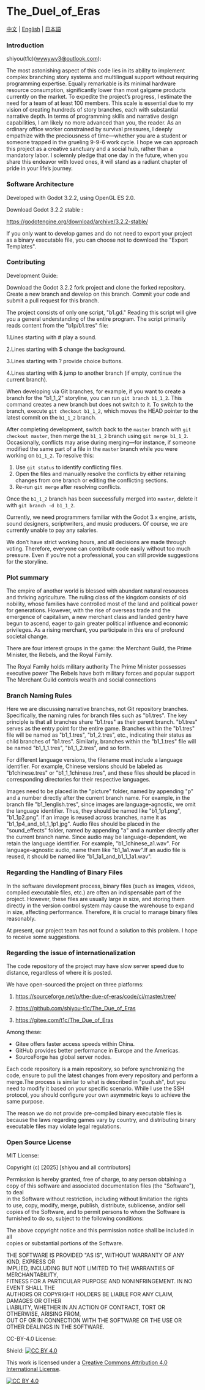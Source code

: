 <!--
SPDX-FileCopyrightText: 2025 shiyou(t1c) and all contributors

SPDX-License-Identifier: MIT
-->

# The_Duel_of_Eras

[中文](Readme_zh.md) | [English](Readme_en.md) | [日本語](Readme_ja.md)

### Introduction

shiyou(t1c)(wywywy3@outlook.com):

The most astonishing aspect of this code lies in its ability to implement complex branching story systems and multilingual support without requiring programming expertise. Equally remarkable is its minimal hardware resource consumption, significantly lower than most galgame products currently on the market. To expedite the project’s progress, I estimate the need for a team of at least 100 members. This scale is essential due to my vision of creating hundreds of story branches, each with substantial narrative depth. In terms of programming skills and narrative design capabilities, I am likely no more advanced than you, the reader. As an ordinary office worker constrained by survival pressures, I deeply empathize with the preciousness of time—whether you are a student or someone trapped in the grueling 9-9-6 work cycle. I hope we can approach this project as a creative sanctuary and a social hub, rather than a mandatory labor. I solemnly pledge that one day in the future, when you share this endeavor with loved ones, it will stand as a radiant chapter of pride in your life’s journey.

### Software Architecture  
Developed with Godot 3.2.2, using OpenGL ES 2.0.

Download Godot 3.2.2 stable :

https://godotengine.org/download/archive/3.2.2-stable/

If you only want to develop games and do not need to export your project as a binary executable file, you can choose not to download the "Export Templates".

### Contributing  

Development Guide:

Download the Godot 3.2.2 fork project and clone the forked repository.
Create a new branch and develop on this branch.
Commit your code and submit a pull request for this branch.

The project consists of only one script, "b1.gd." Reading this script will give you a general understanding of the entire program.
The script primarily reads content from the "b1p/b1.tres" file:

1.Lines starting with # play a sound.

2.Lines starting with $ change the background.

3.Lines starting with ? provide choice buttons.

4.Lines starting with & jump to another branch (if empty, continue the current branch).

When developing via Git branches, for example, if you want to create a branch for the "b1_1_2" storyline, you can run `git branch b1_1_2`. This command creates a new branch but does not switch to it. To switch to the branch, execute `git checkout b1_1_2`, which moves the HEAD pointer to the latest commit on the `b1_1_2` branch.  

After completing development, switch back to the `master` branch with `git checkout master`, then merge the `b1_1_2` branch using `git merge b1_1_2`. Occasionally, conflicts may arise during merging—for instance, if someone modified the same part of a file in the `master` branch while you were working on `b1_1_2`. To resolve this:  
1. Use `git status` to identify conflicting files.  
2. Open the files and manually resolve the conflicts by either retaining changes from one branch or editing the conflicting sections.  
3. Re-run `git merge` after resolving conflicts.  

Once the `b1_1_2` branch has been successfully merged into `master`, delete it with `git branch -d b1_1_2`.  

Currently, we need programmers familiar with the Godot 3.x engine, artists, sound designers, scriptwriters, and music producers. Of course, we are currently unable to pay any salaries.

We don’t have strict working hours, and all decisions are made through voting. Therefore, everyone can contribute code easily without too much pressure. Even if you’re not a professional, you can still provide suggestions for the storyline.

### Plot summary

The empire of another world is blessed with abundant natural resources and thriving agriculture. The ruling class of the kingdom consists of old nobility, whose families have controlled most of the land and political power for generations. However, with the rise of overseas trade and the emergence of capitalism, a new merchant class and landed gentry have begun to ascend, eager to gain greater political influence and economic privileges. As a rising merchant, you participate in this era of profound societal change.

There are four interest groups in the game: the Merchant Guild, the Prime Minister, the Rebels, and the Royal Family.

The Royal Family holds military authority
The Prime Minister possesses executive power
The Rebels have both military forces and popular support
The Merchant Guild controls wealth and social connections

### Branch Naming Rules

Here we are discussing narrative branches, not Git repository branches. Specifically, the naming rules for branch files such as "b1.tres". The key principle is that all branches share "b1.tres" as their parent branch. "b1.tres" serves as the entry point for the entire game. Branches within the "b1.tres" file will be named as "b1_1.tres", "b1_2.tres", etc., indicating their status as child branches of "b1.tres". Similarly, branches within the "b1_1.tres" file will be named "b1_1_1.tres", "b1_1_2.tres", and so forth.

For different language versions, the filename must include a language identifier. For example, Chinese versions should be labeled as "b1chinese.tres" or "b1_1_1chinese.tres", and these files should be placed in corresponding directories for their respective languages.

Images need to be placed in the "picture" folder, named by appending "p" and a number directly after the current branch name. For example, in the branch file "b1_1english.tres", since images are language-agnostic, we omit the language identifier. Thus, they should be named like "b1_1p1.png", "b1_1p2.png". If an image is reused across branches, name it as "b1_1p4_and_b1_1_1p1.jpg". Audio files should be placed in the "sound_effects" folder, named by appending "a" and a number directly after the current branch name. Since audio may be language-dependent, we retain the language identifier. For example, "b1_1chinese_a1.wav". For language-agnostic audio, name them like "b1_1a1.wav".If an audio file is reused, it should be named like "b1_1a1_and_b1_1_1a1.wav".

### Regarding the Handling of Binary Files

In the software development process, binary files (such as images, videos, compiled executable files, etc.) are often an indispensable part of the project. However, these files are usually large in size, and storing them directly in the version control system may cause the warehouse to expand in size, affecting performance. Therefore, it is crucial to manage binary files reasonably.

At present, our project team has not found a solution to this problem. I hope to receive some suggestions.

### Regarding the issue of internationalization

The code repository of the project may have slow server speed due to distance, regardless of where it is posted.

We have open-sourced the project on three platforms:

1. https://sourceforge.net/p/the-due-of-eras/code/ci/master/tree/

2. https://github.com/shiyou-t1c/The_Due_of_Eras

3. https://gitee.com/t1c/The_Due_of_Eras


Among these:
- Gitee offers faster access speeds within China.
- GitHub provides better performance in Europe and the Americas.
- SourceForge has global server nodes.

Each code repository is a main repository, so before synchronizing the code, ensure to pull the latest changes from every repository and perform a merge.The process is similar to what is described in "push.sh", but you need to modify it based on your specific scenario. While I use the SSH protocol, you should configure your own asymmetric keys to achieve the same purpose.

The reason we do not provide pre-compiled binary executable files is because the laws regarding games vary by country, and distributing binary executable files may violate legal regulations.


### Open Source License  

MIT License:  

Copyright (c) [2025] [shiyou and all contributors]  

Permission is hereby granted, free of charge, to any person obtaining a copy
of this software and associated documentation files (the "Software"), to deal  
in the Software without restriction, including without limitation the rights  
to use, copy, modify, merge, publish, distribute, sublicense, and/or sell  
copies of the Software, and to permit persons to whom the Software is  
furnished to do so, subject to the following conditions:  

The above copyright notice and this permission notice shall be included in all  
copies or substantial portions of the Software.  

THE SOFTWARE IS PROVIDED "AS IS", WITHOUT WARRANTY OF ANY KIND, EXPRESS OR  
IMPLIED, INCLUDING BUT NOT LIMITED TO THE WARRANTIES OF MERCHANTABILITY,  
FITNESS FOR A PARTICULAR PURPOSE AND NONINFRINGEMENT. IN NO EVENT SHALL THE  
AUTHORS OR COPYRIGHT HOLDERS BE LIABLE FOR ANY CLAIM, DAMAGES OR OTHER  
LIABILITY, WHETHER IN AN ACTION OF CONTRACT, TORT OR OTHERWISE, ARISING FROM,  
OUT OF OR IN CONNECTION WITH THE SOFTWARE OR THE USE OR OTHER DEALINGS IN THE
SOFTWARE.

CC-BY-4.0 License:

Shield: [![CC BY 4.0][cc-by-shield]][cc-by]

This work is licensed under a
[Creative Commons Attribution 4.0 International License][cc-by].

[![CC BY 4.0][cc-by-image]][cc-by]

[cc-by]: http://creativecommons.org/licenses/by/4.0/
[cc-by-image]: https://i.creativecommons.org/l/by/4.0/88x31.png
[cc-by-shield]: https://img.shields.io/badge/License-CC%20BY%204.0-lightgrey.svg
